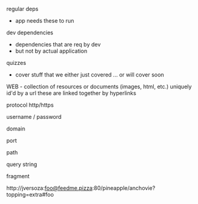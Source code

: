 regular deps

* app needs these to run

dev dependencies

* dependencies that are req by dev
* but not by actual application

quizzes

* cover stuff that we either just covered ... or will cover soon


WEB - collection of resources or documents (images, html, etc.) uniquely id'd by a url
these are linked together by hyperlinks

protocol
http/https

username / password

domain

port

path

query string

fragment

http://jversoza:foo@feedme.pizza:80/pineapple/anchovie?topping=extra#foo








































